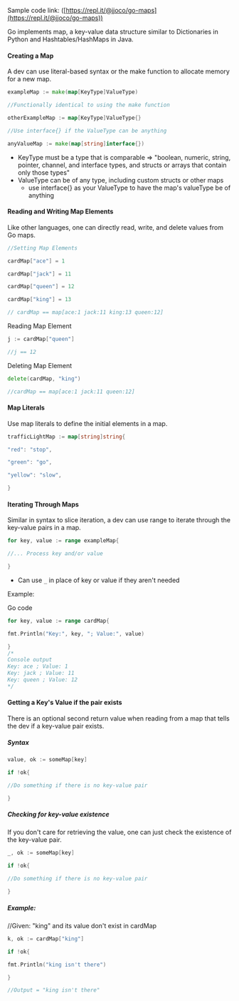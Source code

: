 Sample code link: ([https://repl.it/@jjoco/go-maps](https://repl.it/@jjoco/go-maps))

Go implements map, a key-value data structure similar to Dictionaries in Python and Hashtables/HashMaps in Java.

#### Creating a Map

A dev can use literal-based syntax or the make function to allocate memory for a new map.
```go
exampleMap := make(map[KeyType]ValueType)

//Functionally identical to using the make function

otherExampleMap := map[KeyType]ValueType{}

//Use interface{} if the ValueType can be anything

anyValueMap := make(map[string]interface{})
```
- KeyType must be a type that is comparable => "boolean, numeric, string, pointer, channel, and interface types, and structs or arrays that contain only those types"
- ValueType can be of any type, including custom structs or other maps
  - use interface{} as your ValueType to have the map's valueType be of anything

#### Reading and Writing Map Elements

Like other languages, one can directly read, write, and delete values from Go maps.
```go
//Setting Map Elements

cardMap["ace"] = 1

cardMap["jack"] = 11

cardMap["queen"] = 12

cardMap["king"] = 13

// cardMap == map[ace:1 jack:11 king:13 queen:12]
```

Reading Map Element
```go
j := cardMap["queen"]

//j == 12
```
Deleting Map Element
```go
delete(cardMap, "king")

//cardMap == map[ace:1 jack:11 queen:12]
```
#### Map Literals

Use map literals to define the initial elements in a map.
```go
trafficLightMap := map[string]string{

"red": "stop",

"green": "go",

"yellow": "slow",

}
```
#### Iterating Through Maps

Similar in syntax to slice iteration, a dev can use range to iterate through the key-value pairs in a map.
```go
for key, value := range exampleMap{

//... Process key and/or value

}
```
- Can use `_` in place of key or value if they aren't needed

Example:

Go code
```go
for key, value := range cardMap{

fmt.Println("Key:", key, "; Value:", value)

}
/*
Console output
Key: ace ; Value: 1
Key: jack ; Value: 11
Key: queen ; Value: 12
*/
```
#### Getting a Key's Value if the pair exists

There is an optional second return value when reading from a map that tells the dev if a key-value pair exists.

##### Syntax
```go
value, ok := someMap[key]

if !ok{

//Do something if there is no key-value pair

}
```
##### Checking for key-value existence

If you don't care for retrieving the value, one can just check the existence of the key-value pair.
```go
_, ok := someMap[key]

if !ok{

//Do something if there is no key-value pair

}
```
##### Example:

//Given: "king" and its value don't exist in cardMap
```go
k, ok := cardMap["king"]

if !ok{

fmt.Println("king isn't there")

}

//Output = "king isn't there"
```